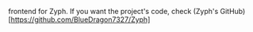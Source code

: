 frontend for Zyph. If you want the project's code, check (Zyph's GitHub)[https://github.com/BlueDragon7327/Zyph]